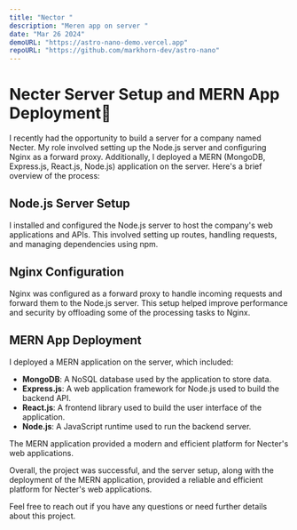 ```yaml
---
title: "Nector "
description: "Meren app on server "
date: "Mar 26 2024"
demoURL: "https://astro-nano-demo.vercel.app"
repoURL: "https://github.com/markhorn-dev/astro-nano"
---
```


# Necter Server Setup and MERN App Deployment🚀

I recently had the opportunity to build a server for a company named Necter. My role involved setting up the Node.js server and configuring Nginx as a forward proxy. Additionally, I deployed a MERN (MongoDB, Express.js, React.js, Node.js) application on the server. Here's a brief overview of the process:

## Node.js Server Setup 

I installed and configured the Node.js server to host the company's web applications and APIs. This involved setting up routes, handling requests, and managing dependencies using npm.

## Nginx Configuration

Nginx was configured as a forward proxy to handle incoming requests and forward them to the Node.js server. This setup helped improve performance and security by offloading some of the processing tasks to Nginx.

## MERN App Deployment

I deployed a MERN application on the server, which included:

- **MongoDB**: A NoSQL database used by the application to store data.
- **Express.js**: A web application framework for Node.js used to build the backend API.
- **React.js**: A frontend library used to build the user interface of the application.
- **Node.js**: A JavaScript runtime used to run the backend server.

The MERN application provided a modern and efficient platform for Necter's web applications.

Overall, the project was successful, and the server setup, along with the deployment of the MERN application, provided a reliable and efficient platform for Necter's web applications.

Feel free to reach out if you have any questions or need further details about this project.

